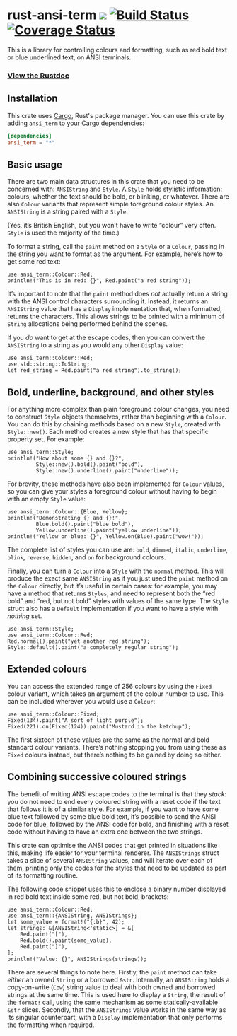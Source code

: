 # rust-ansi-term [![](http://meritbadge.herokuapp.com/ansi-term)](https://crates.io/crates/ansi-term) [![Build Status](https://travis-ci.org/ogham/rust-ansi-term.svg?branch=master)](https://travis-ci.org/ogham/rust-ansi-term) [![Coverage Status](https://coveralls.io/repos/ogham/rust-ansi-term/badge.svg?branch=master&service=github)](https://coveralls.io/github/ogham/rust-ansi-term?branch=master)

This is a library for controlling colours and formatting, such as red
bold text or blue underlined text, on ANSI terminals.

### [View the Rustdoc](http://ogham.rustdocs.org/ansi_term/)


## Installation

This crate uses [Cargo](http://crates.io/), Rust's package manager.
You can use this crate by adding `ansi_term` to your Cargo dependencies:

```toml
[dependencies]
ansi_term = "*"
```


## Basic usage

There are two main data structures in this crate that you need to be concerned with: `ANSIString` and `Style`.
A `Style` holds stylistic information: colours, whether the text should be bold, or blinking, or whatever.
There are also `Colour` variants that represent simple foreground colour styles.
An `ANSIString` is a string paired with a `Style`.

(Yes, it’s British English, but you won’t have to write “colour” very often. `Style` is used the majority of the time.)

To format a string, call the `paint` method on a `Style` or a `Colour`, passing in the string you want to format as the argument.
For example, here’s how to get some red text:

    use ansi_term::Colour::Red;
    println!("This is in red: {}", Red.paint("a red string"));

It’s important to note that the `paint` method does *not* actually return a string with the ANSI control characters surrounding it.
Instead, it returns an `ANSIString` value that has a `Display` implementation that, when formatted, returns the characters.
This allows strings to be printed with a minimum of `String` allocations being performed behind the scenes.

If you *do* want to get at the escape codes, then you can convert the `ANSIString` to a string as you would any other `Display` value:

    use ansi_term::Colour::Red;
    use std::string::ToString;
    let red_string = Red.paint("a red string").to_string();


## Bold, underline, background, and other styles

For anything more complex than plain foreground colour changes, you need to construct `Style` objects themselves, rather than beginning with a `Colour`.
You can do this by chaining methods based on a new `Style`, created with `Style::new()`.
Each method creates a new style that has that specific property set.
For example:

    use ansi_term::Style;
    println!("How about some {} and {}?",
             Style::new().bold().paint("bold"),
             Style::new().underline().paint("underline"));

For brevity, these methods have also been implemented for `Colour` values, so you can give your styles a foreground colour without having to begin with an empty `Style` value:

    use ansi_term::Colour::{Blue, Yellow};
    println!("Demonstrating {} and {}!",
             Blue.bold().paint("blue bold"),
             Yellow.underline().paint("yellow underline"));
    println!("Yellow on blue: {}", Yellow.on(Blue).paint("wow!"));

The complete list of styles you can use are:
`bold`, `dimmed`, `italic`, `underline`, `blink`, `reverse`, `hidden`, and `on` for background colours.

Finally, you can turn a `Colour` into a `Style` with the `normal` method.
This will produce the exact same `ANSIString` as if you just used the `paint` method on the `Colour` directly, but it’s useful in certain cases: for example, you may have a method that returns `Styles`, and need to represent both the “red bold” and “red, but not bold” styles with values of the same type. The `Style` struct also has a `Default` implementation if you want to have a style with *nothing* set.

    use ansi_term::Style;
    use ansi_term::Colour::Red;
    Red.normal().paint("yet another red string");
    Style::default().paint("a completely regular string");


## Extended colours

You can access the extended range of 256 colours by using the `Fixed` colour variant, which takes an argument of the colour number to use.
This can be included wherever you would use a `Colour`:

    use ansi_term::Colour::Fixed;
    Fixed(134).paint("A sort of light purple");
    Fixed(221).on(Fixed(124)).paint("Mustard in the ketchup");

The first sixteen of these values are the same as the normal and bold standard colour variants.
There’s nothing stopping you from using these as `Fixed` colours instead, but there’s nothing to be gained by doing so either.


## Combining successive coloured strings

The benefit of writing ANSI escape codes to the terminal is that they *stack*: you do not need to end every coloured string with a reset code if the text that follows it is of a similar style.
For example, if you want to have some blue text followed by some blue bold text, it’s possible to send the ANSI code for blue, followed by the ANSI code for bold, and finishing with a reset code without having to have an extra one between the two strings.

This crate can optimise the ANSI codes that get printed in situations like this, making life easier for your terminal renderer.
The `ANSIStrings` struct takes a slice of several `ANSIString` values, and will iterate over each of them, printing only the codes for the styles that need to be updated as part of its formatting routine.

The following code snippet uses this to enclose a binary number displayed in red bold text inside some red, but not bold, brackets:

    use ansi_term::Colour::Red;
    use ansi_term::{ANSIString, ANSIStrings};
    let some_value = format!("{:b}", 42);
    let strings: &[ANSIString<'static>] = &[
        Red.paint("["),
        Red.bold().paint(some_value),
        Red.paint("]"),
    ];
    println!("Value: {}", ANSIStrings(strings));

There are several things to note here.
Firstly, the `paint` method can take *either* an owned `String` or a borrowed `&str`.
Internally, an `ANSIString` holds a copy-on-write (`Cow`) string value to deal with both owned and borrowed strings at the same time.
This is used here to display a `String`, the result of the `format!` call, using the same mechanism as some statically-available `&str` slices.
Secondly, that the `ANSIStrings` value works in the same way as its singular counterpart, with a `Display` implementation that only performs the formatting when required.